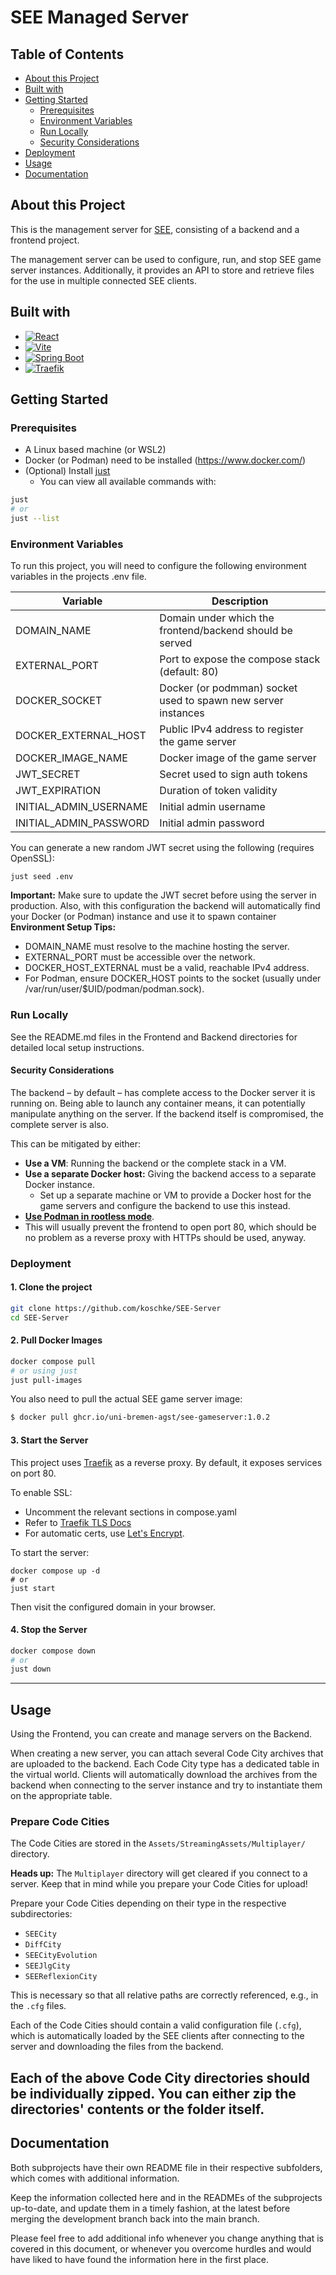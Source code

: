 # SEE Managed Server

## Table of Contents

- [About this Project](#about-this-project)
- [Built with](#built-with)
- [Getting Started](#getting-started)
    - [Prerequisites](#prerequisites)
    - [Environment Variables](#environment-variables)
    - [Run Locally](#run-locally)
    - [Security Considerations](#security-considerations)
- [Deployment](#deployment)
- [Usage](#usage)
- [Documentation](#documentation)

## About this Project

This is the management server for [SEE](https://github.com/uni-bremen-agst/SEE), consisting of a backend and a frontend
project.

The management server can be used to configure, run, and stop SEE game server instances.
Additionally, it provides an API to store and retrieve files for the use in multiple connected SEE clients.

## Built with

* [![React][React.js]][React-url]
* [![Vite][Vite]][Vite-url]
* [![Spring Boot][Springboot]][Springboot-url]
* [![Traefik][Traefik]][Traefik-url]

[React.js]: https://img.shields.io/badge/React-20232A?style=for-the-badge&logo=react&logoColor=61DAFB

[React-url]: https://reactjs.org/

[Springboot]: https://img.shields.io/badge/Spring%20Boot-6DB33F?logo=springboot&style=for-the-badge&logoColor=fff

[Springboot-url]: https://spring.io/projects/spring-boot

[Traefik]: https://img.shields.io/badge/Traefik-24A1C1?style=for-the-badge&logo=traefikproxy&logoColor=black

[Traefik-url]: https://traefik.io/

[Vite]: https://img.shields.io/badge/Vite-B73BFE?style=for-the-badge&logo=vite&logoColor=FFD62E

[Vite-url]: https://vitejs.dev/

## Getting Started

### Prerequisites

+ A Linux based machine (or WSL2)
+ Docker (or Podman) need to be installed (https://www.docker.com/)
+ (Optional) Install [just](https://github.com/casey/just)
    + You can view all available commands with:

```bash 
just
# or
just --list
```

### Environment Variables

To run this project, you will need to configure the following environment variables in the projects .env file.

| Variable               | Description                                                   |
|------------------------|---------------------------------------------------------------|
| DOMAIN_NAME            | Domain under which the frontend/backend should be served      |
| EXTERNAL_PORT          | Port to expose the compose stack (default: 80)                |
| DOCKER_SOCKET          | Docker (or podmman) socket used to spawn new server instances |
| DOCKER_EXTERNAL_HOST   | Public IPv4 address to register the game server               |
| DOCKER_IMAGE_NAME      | Docker image of the game server                               |
| JWT_SECRET             | Secret used to sign auth tokens                               |
| JWT_EXPIRATION         | Duration of token validity                                    |
| INITIAL_ADMIN_USERNAME | Initial admin username                                        |
| INITIAL_ADMIN_PASSWORD | Initial admin password                                        |

You can generate a new random JWT secret using the following (requires OpenSSL):

```console
just seed .env
```

**Important:**
Make sure to update the JWT secret before using the server in production.
Also, with this configuration the backend will automatically find your Docker (or Podman) instance and use it to spawn
container
**Environment Setup Tips:**

+ DOMAIN_NAME must resolve to the machine hosting the server.
+ EXTERNAL_PORT must be accessible over the network.
+ DOCKER_HOST_EXTERNAL must be a valid, reachable IPv4 address.
+ For Podman, ensure DOCKER_HOST points to the socket (usually under /var/run/user/$UID/podman/podman.sock).

### Run Locally

See the README.md files in the Frontend and Backend directories for detailed local setup instructions.

#### Security Considerations

The backend – by default – has complete access to the Docker server it is running on.
Being able to launch any container means, it can potentially manipulate anything on the server.
If the backend itself is compromised, the complete server is also.

This can be mitigated by either:

- **Use a VM**: Running the backend or the complete stack in a VM.
- **Use a separate Docker host:** Giving the backend access to a separate Docker instance.
    - Set up a separate machine or VM to provide a Docker host for the game servers and configure the backend to use
      this instead.
- **[Use Podman in rootless mode](https://wiki.archlinux.org/title/Podman#Rootless_Podman)**.
- This will usually prevent the frontend to open port 80, which should be no problem as a reverse proxy with HTTPs
  should be used, anyway.

### Deployment

#### 1. Clone the project

```bash
git clone https://github.com/koschke/SEE-Server
cd SEE-Server
```

#### 2. Pull Docker Images

```bash
docker compose pull
# or using just
just pull-images
```

You also need to pull the actual SEE game server image:

```bash
$ docker pull ghcr.io/uni-bremen-agst/see-gameserver:1.0.2
```

#### 3. Start the Server

This project uses [Traefik](https://traefik.io/traefik/) as a reverse proxy. By default, it exposes services on port 80.

To enable SSL:

- Uncomment the relevant sections in compose.yaml
- Refer to [Traefik TLS Docs](https://doc.traefik.io/traefik/https/tls/)
- For automatic certs, use [Let's Encrypt](https://doc.traefik.io/traefik/https/acme/).

To start the server:

```console
docker compose up -d
# or
just start
```

Then visit the configured domain in your browser.

#### 4. Stop the Server

```bash
docker compose down
# or
just down
```

--------------------------------------------------------------------------------

## Usage

Using the Frontend, you can create and manage servers on the Backend.

When creating a new server, you can attach several Code City archives that are uploaded to the backend.
Each Code City type has a dedicated table in the virtual world.
Clients will automatically download the archives from the backend when connecting to the server instance and try to
instantiate them on the appropriate table.

### Prepare Code Cities

The Code Cities are stored in the `Assets/StreamingAssets/Multiplayer/` directory.

**Heads up:** The `Multiplayer` directory will get cleared if you connect to a server. Keep that in mind while you
prepare your Code Cities for upload!

Prepare your Code Cities depending on their type in the respective subdirectories:

- `SEECity`
- `DiffCity`
- `SEECityEvolution`
- `SEEJlgCity`
- `SEEReflexionCity`

This is necessary so that all relative paths are correctly referenced, e.g., in the `.cfg` files.

Each of the Code Cities should contain a valid configuration file (`.cfg`),
which is automatically loaded by the SEE clients after connecting to the server and downloading the files from the
backend.

Each of the above Code City directories should be individually zipped.
You can either zip the directories' contents or the folder itself.
--------------------------------------------------------------------------------

## Documentation

Both subprojects have their own README file in their respective subfolders, which comes with additional information.

Keep the information collected here and in the READMEs of the subprojects up-to-date, and update them in a timely
fashion, at the latest before merging the development branch back into the main branch.

Please feel free to add additional info whenever you change anything that is covered in this document, or whenever you
overcome hurdles and would have liked to have found the information here in the first place.
